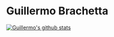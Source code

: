 # Guillermo Brachetta

[![Guillermo's github stats](https://github-readme-stats.vercel.app/api?username=gbrachetta&show_icons=true&theme=tokyonight&line_height=48)](https://github.com/gbrachetta/github-readme-stats)
